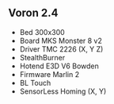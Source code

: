 ## Voron 2.4

- Bed 300x300
- Board MKS Monster 8 v2
- Driver TMC 2226 (X, Y Z)
- StealthBurner
- Hotend E3D V6 Bowden
- Firmware Marlin 2
- BL Touch
- SensorLess Homing (X, Y)